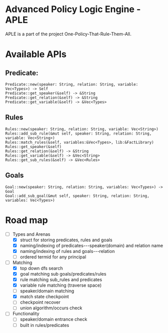 # Advanced Policy Logic Engine - APLE
APLE is a part of the project One-Policy-That-Rule-Them-All. 

# Available APIs
## Predicate:
```
Predicate::new(speaker: String, relation: String, variable: Vec<Types>) -> Self
Predicate::get_speaker(&self) -> &String
Predicate::get_relation(&self) -> &String
Predicate::get_variable(&self) -> &Vec<Types>
```

## Rules
```
Rules::new(speaker: String, relation: String, variable: Vec<String>)
Rules::add_sub_rule(&mut self, speaker: String, relation: String, variable: Vec<String>)
Rules::match_rules(&self, variables:&Vec<Types>, lib:&FactLibrary)
Rules::get_speaker(&self)
Rules::get_relation(&self) -> &String
Rules::get_variable(&self) -> &Vec<String>
Rules::get_sub_rules(&self) -> &Vec<Rules>
```

## Goals
```
Goal::new(speaker: String, relation: String, variables: Vec<Types>) -> Goal
Goal::add_sub_goal(&mut self, speaker: String, relation: String, variables: Vec<Types>)

```

# Road map

- [ ] Types and Arenas
    - [x] struct for storing predicates, rules and goals
    - [x] naming/indexing of predicates---speaker(domain) and relation name
    - [x] naming/indexing of rules and goals---relation
    - [ ] ordered termid for any principal

- [ ] Matching
    - [x] top down dfs search
    - [x] goal matching sub goals/predicates/rules
    - [x] rule matching sub_rules and predicates
    - [x] variable rule matching (traverse space)
    - [ ] speaker/domain matching
    - [x] match state checkpoint 
    - [ ] checkpoint recover
    - [ ] union algorithm/occurs check

- [ ] Functionality
    - [ ] speaker/domain entrance check
    - [ ] built in rules/predicates
